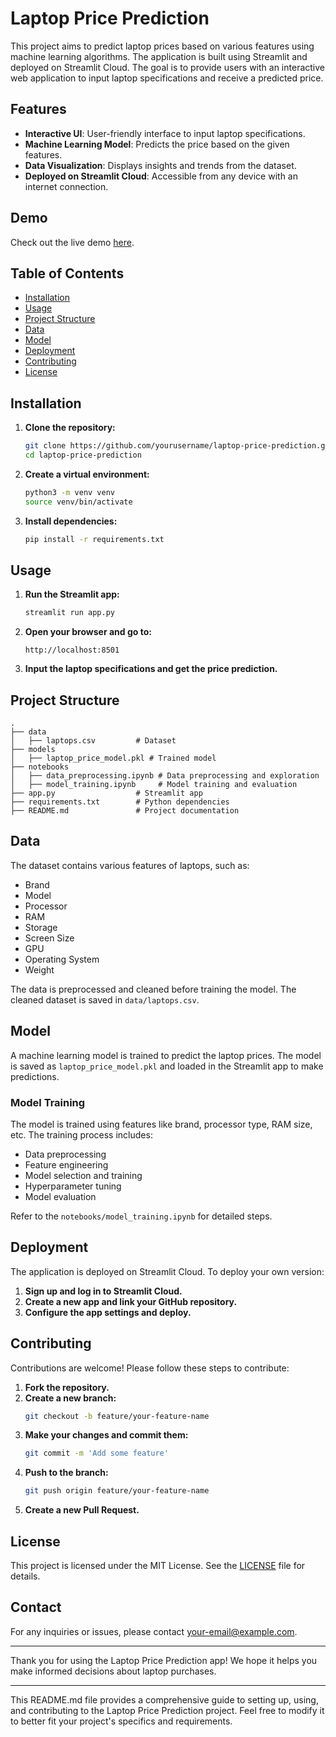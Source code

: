 # Laptop Price Prediction

This project aims to predict laptop prices based on various features using machine learning algorithms. The application is built using Streamlit and deployed on Streamlit Cloud. The goal is to provide users with an interactive web application to input laptop specifications and receive a predicted price.

## Features

- **Interactive UI**: User-friendly interface to input laptop specifications.
- **Machine Learning Model**: Predicts the price based on the given features.
- **Data Visualization**: Displays insights and trends from the dataset.
- **Deployed on Streamlit Cloud**: Accessible from any device with an internet connection.

## Demo

Check out the live demo [here](#).

## Table of Contents

- [Installation](#installation)
- [Usage](#usage)
- [Project Structure](#project-structure)
- [Data](#data)
- [Model](#model)
- [Deployment](#deployment)
- [Contributing](#contributing)
- [License](#license)

## Installation

1. **Clone the repository:**
   ```sh
   git clone https://github.com/yourusername/laptop-price-prediction.git
   cd laptop-price-prediction
   ```

2. **Create a virtual environment:**
   ```sh
   python3 -m venv venv
   source venv/bin/activate
   ```

3. **Install dependencies:**
   ```sh
   pip install -r requirements.txt
   ```

## Usage

1. **Run the Streamlit app:**
   ```sh
   streamlit run app.py
   ```

2. **Open your browser and go to:**
   ```
   http://localhost:8501
   ```

3. **Input the laptop specifications and get the price prediction.**

## Project Structure

```plaintext
.
├── data
│   ├── laptops.csv         # Dataset
├── models
│   ├── laptop_price_model.pkl # Trained model
├── notebooks
│   ├── data_preprocessing.ipynb # Data preprocessing and exploration
│   ├── model_training.ipynb     # Model training and evaluation
├── app.py                  # Streamlit app
├── requirements.txt        # Python dependencies
├── README.md               # Project documentation
```

## Data

The dataset contains various features of laptops, such as:

- Brand
- Model
- Processor
- RAM
- Storage
- Screen Size
- GPU
- Operating System
- Weight

The data is preprocessed and cleaned before training the model. The cleaned dataset is saved in `data/laptops.csv`.

## Model

A machine learning model is trained to predict the laptop prices. The model is saved as `laptop_price_model.pkl` and loaded in the Streamlit app to make predictions.

### Model Training

The model is trained using features like brand, processor type, RAM size, etc. The training process includes:

- Data preprocessing
- Feature engineering
- Model selection and training
- Hyperparameter tuning
- Model evaluation

Refer to the `notebooks/model_training.ipynb` for detailed steps.

## Deployment

The application is deployed on Streamlit Cloud. To deploy your own version:

1. **Sign up and log in to Streamlit Cloud.**
2. **Create a new app and link your GitHub repository.**
3. **Configure the app settings and deploy.**

## Contributing

Contributions are welcome! Please follow these steps to contribute:

1. **Fork the repository.**
2. **Create a new branch:**
   ```sh
   git checkout -b feature/your-feature-name
   ```
3. **Make your changes and commit them:**
   ```sh
   git commit -m 'Add some feature'
   ```
4. **Push to the branch:**
   ```sh
   git push origin feature/your-feature-name
   ```
5. **Create a new Pull Request.**

## License

This project is licensed under the MIT License. See the [LICENSE](LICENSE) file for details.

## Contact

For any inquiries or issues, please contact [your-email@example.com](mailto:your-email@example.com).

---

Thank you for using the Laptop Price Prediction app! We hope it helps you make informed decisions about laptop purchases.

---

This README.md file provides a comprehensive guide to setting up, using, and contributing to the Laptop Price Prediction project. Feel free to modify it to better fit your project's specifics and requirements.
